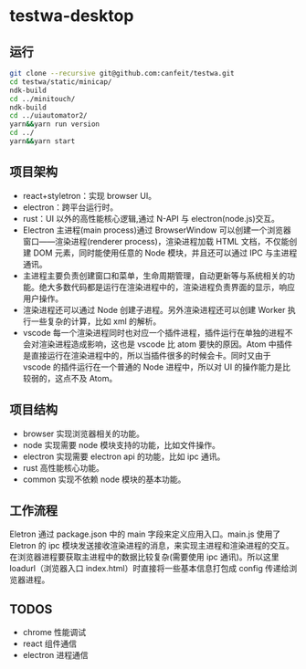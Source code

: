 # testwa-desktop

## 运行

```bash
git clone --recursive git@github.com:canfeit/testwa.git
cd testwa/static/minicap/
ndk-build
cd ../minitouch/
ndk-build
cd ../uiautomator2/
yarn&&yarn run version
cd ../
yarn&&yarn start
```

## 项目架构

- react+styletron：实现 browser UI。
- electron：跨平台运行时。
- rust：UI 以外的高性能核心逻辑,通过 N-API 与 electron(node.js)交互。
- Electron 主进程(main process)通过 BrowserWindow 可以创建一个浏览器窗口——渲染进程(renderer process)，渲染进程加载 HTML 文档，不仅能创建 DOM 元素，同时能使用任意的 Node 模块，并且还可以通过 IPC 与主进程通讯。
- 主进程主要负责创建窗口和菜单，生命周期管理，自动更新等与系统相关的功能。绝大多数代码都是运行在渲染进程中的，渲染进程负责界面的显示，响应用户操作。
- 渲染进程还可以通过 Node 创建子进程。另外渲染进程还可以创建 Worker 执行一些复杂的计算，比如 xml 的解析。
- vscode 每一个渲染进程同时也对应一个插件进程，插件运行在单独的进程不会对渲染进程造成影响，这也是 vscode 比 atom 要快的原因。Atom 中插件是直接运行在渲染进程中的，所以当插件很多的时候会卡。同时又由于 vscode 的插件运行在一个普通的 Node 进程中，所以对 UI 的操作能力是比较弱的，这点不及 Atom。

## 项目结构

- browser 实现浏览器相关的功能。
- node 实现需要 node 模块支持的功能，比如文件操作。
- electron 实现需要 electron api 的功能，比如 ipc 通讯。
- rust 高性能核心功能。
- common 实现不依赖 node 模块的基本功能。

## 工作流程

Eletron 通过 package.json 中的 main 字段来定义应用入口。main.js 使用了 Eletron 的 ipc 模块发送接收渲染进程的消息，来实现主进程和渲染进程的交互。
在浏览器进程要获取主进程中的数据比较复杂(需要使用 ipc 通讯)。所以这里 loadurl（浏览器入口 index.html）时直接将一些基本信息打包成 config 传递给浏览器进程。

## TODOS

- chrome 性能调试
- react 组件通信
- electron 进程通信
